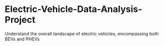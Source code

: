 # Electric-Vehicle-Data-Analysis-Project
Understand the overall landscape of electric vehicles, encompassing both BEVs and PHEVs
